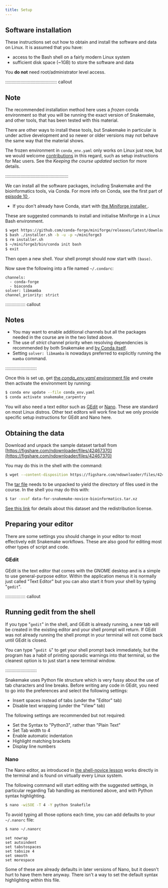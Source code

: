 ```yaml
---
title: Setup
---
```


## Software installation

These instructions set out how to obtain and install the software and data on Linux. It is
assumed that you have:

- access to the Bash shell on a fairly modern Linux system
- sufficient disk space (~1GB) to store the software and data

You **do not** need root/administrator level access.

:::::::::::::::::::::::::::::::::::::::::  callout

## Note

The recommended installation method here uses a *frozen* conda environment so that you will be
running the exact version of Snakemake, and other tools, that has been tested with this material.

There are other ways to install these tools, but Snakemake in particular is under active
development and so newer or older versions may not behave the same way that the material shows.

The frozen environment in `conda_env.yaml` only works on Linux just now, but we would welcome
[contributions](https://github.com/carpentries-incubator/snakemake-novice-bioinformatics/blob/gh-pages/CONTRIBUTING.md)
in this regard, such as setup instructions for Mac users. See the *Keeping the course updated*
section for more details.

::::::::::::::::::::::::::::::::::::::::::::::::::

We can install all the software packages, including Snakemake and the bioinformatics tools, via
Conda. For more info on Conda, see the first part of [episode 10
](episodes/10-conda_integration.md).

- If you don't already have Conda, start with [the Miniforge installer
  ](https://github.com/conda-forge/miniforge).

These are suggested commands to install and initialise Miniforge in a Linux Bash environment.

```bash
$ wget https://github.com/conda-forge/miniforge/releases/latest/download/Miniforge3-Linux-x86_64.sh -O installer.sh
$ bash ./installer.sh -b -u -p ~/miniforge3
$ rm installer.sh
$ ~/miniforge3/bin/conda init bash
$ exit
```

Then open a new shell. Your shell prompt should now start with `(base)`.

Now save the following into a file named `~/.condarc`:

```source
channels:
  - conda-forge
  - bioconda
solver: libmamba
channel_priority: strict
```

:::::::::::::::: callout

## Notes

- You may want to enable additional channels but all the packages needed in the course are in
  the two listed above.
- The use of *strict* channel priority when resolving dependencies is
  recommended by both Snakemake and [by Conda itself](
  https://conda.io/projects/conda/en/latest/user-guide/tasks/manage-channels.html#strict).
- Setting `solver: libmamba` is nowadays preferred to explicitly running the `mamba` command.

:::::::::::::::::::::::::

Once this is set up, get [the *conda\_env.yaml* environment file](files/conda_env.yaml) and
create then activate the environment by running:

```bash
$ conda env update --file conda_env.yaml
$ conda activate snakemake_carpentry
```

You will also need a text editor such as [GEdit](https://help.gnome.org/users/gedit/stable/)
or [Nano](https://www.nano-editor.org/). These are standard on most Linux distros. Other text
editors will work fine but we only provide specific setup instructions for GEdit and Nano here.

## Obtaining the data

Download and unpack the sample dataset tarball from
[https://figshare.com/ndownloader/files/42467370](https://figshare.com/ndownloader/files/42467370)

You may do this in the shell with the command:

```bash
$ wget --content-disposition https://figshare.com/ndownloader/files/42467370
```

The [tar file](https://www.gnu.org/software/tar/manual/html_node/Tutorial.html)
needs to be unpacked to yield the directory of files used in the course. In the shell you may
do this with:

```bash
$ tar -xvaf data-for-snakemake-novice-bioinformatics.tar.xz
```

[See this link](https://figshare.com/articles/dataset/data-for-snakemake-novice-bioinformatics_tar_xz/19733338/1)
for details about this dataset and the redistribution license.

## Preparing your editor

There are some settings you should change in your editor to most effectively edit Snakemake
workflows. These are also good for editing most other types of script and code.

### GEdit

GEdit is the text editor that comes with the GNOME desktop and is a simple to use general-purpose
editor. Within the application menus it is normally just called "Text Editor" but you can also
start it from your shell by typing "`gedit`".

:::::::::::::::: callout

## Running gedit from the shell

If you type "`gedit`" in the shell, and GEdit is already running, a new tab will be created
in the existing editor and your shell prompt will return. If GEdit was not already running the
shell prompt in your terminal will not come back until GEdit is closed.

You can type "`gedit &`" to
get your shell prompt back immediately, but the program has a habit of printing sporadic warnings
into that terminal, so the cleanest option is to just start a new terminal window.

:::::::::::::::::::::::::

Snakemake uses Python file structure which is very fussy about the use of tab characters and line
breaks. Before writing any code in GEdit, you need to go into the preferences and select the
following settings:

- Insert spaces instead of tabs (under the "Editor" tab)
- Disable text wrapping (under the "View" tab)

The following settings are recommended but not required:

- Set the Syntax to "Python3", rather than "Plain Text"
- Set Tab width to 4
- Enable automatic indentation
- Highlight matching brackets
- Display line numbers

### Nano

The Nano editor, as introduced in [the shell-novice lesson](
https://swcarpentry.github.io/shell-novice/06-script.html) works directly in the terminal and
is found on virtually every Linux system.

The following command will start editing with the suggested settings, in particular regarding Tab
handling as mentioned above, and with Python syntax highlighting.

```bash
$ nano -wiSOE -T 4 -Y python Snakefile
```

To avoid typing all those options each time, you can add defaults to your `~/.nanorc` file:

```bash
$ nano ~/.nanorc
```

```source
set nowrap
set autoindent
set tabstospaces
set tabsize 4
set smooth
set morespace
```

Some of these are already defaults in later versions of Nano, but it doesn't hurt to have them
here anyway. There isn't a way to set the default syntax highlighting within this file.

